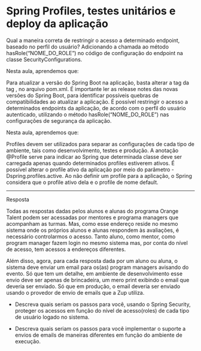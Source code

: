 # Spring Profiles, testes unitários e deploy da aplicação

Qual a maneira correta de restringir o acesso a determinado endpoint, baseado no perfil do usuário?
Adicionando a chamada ao método hasRole(“NOME_DO_ROLE”) no código de configuração do endpoint na classe SecurityConfigurations.

Nesta aula, aprendemos que:

Para atualizar a versão do Spring Boot na aplicação, basta alterar a tag <version> da tag <parent>, no arquivo pom.xml.
É importante ler as release notes das novas versões do Spring Boot, para identificar possíveis quebras de compatibilidades ao atualizar a aplicação.
É possível restringir o acesso a determinados endpoints da aplicação, de acordo com o perfil do usuário autenticado, utilizando o método hasRole(“NOME_DO_ROLE”) nas configurações de segurança da aplicação.


Nesta aula, aprendemos que:

Profiles devem ser utilizados para separar as configurações de cada tipo de ambiente, tais como desenvolvimento, testes e produção.
A anotação @Profile serve para indicar ao Spring que determinada classe deve ser carregada apenas quando determinados profiles estiverem ativos.
É possível alterar o profile ativo da aplicação por meio do parâmetro -Dspring.profiles.active.
Ao não definir um profile para a aplicação, o Spring considera que o profile ativo dela e o profile de nome default.










_____________________________________________________________________________________________________________________
Resposta

Todas as respostas dadas pelos alunos e alunas do programa Orange Talent podem ser acessadas por mentores e programa managers que acompanham as turmas. Mas, como esse endereço reside no mesmo sistema onde os próprios alunos e alunas respondem às avaliações, é necessário controlarmos o acesso. Tanto aluno, como mentor, como program manager fazem login no mesmo sistema mas, por conta do nível de acesso, tem acessos a endereços diferentes. 

Além disso, agora, para cada resposta dada por um aluno ou aluna, o sistema deve enviar um email para os(as) program managers avisando do evento. Só que tem um detalhe, em ambiente de desenvolvimento esse envio deve ser apenas de brincadeira, um mero print exibindo o email que deveria ser enviado. Só que em produção, o email deveria ser enviado usando o provedor de envio de emails que a Zup utiliza. 

* Descreva quais seriam os passos para você, usando o Spring Security, proteger os acessos em função do nível de acesso(roles) de cada tipo de usuário logado no sistema. 

* Descreva quais seriam os passos para você implementar o suporte a envios de emails de maneiras diferentes em função do ambiente de execução.
